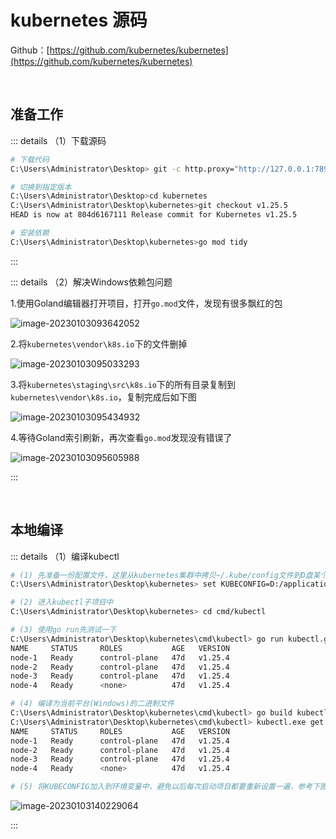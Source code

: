 # kubernetes 源码

Github：[https://github.com/kubernetes/kubernetes](https://github.com/kubernetes/kubernetes)

<br />

## 准备工作

::: details （1）下载源码

```bash
# 下载代码
C:\Users\Administrator\Desktop> git -c http.proxy="http://127.0.0.1:7890" clone https://github.com/kubernetes/kubernetes.git

# 切换到指定版本
C:\Users\Administrator\Desktop>cd kubernetes
C:\Users\Administrator\Desktop\kubernetes>git checkout v1.25.5
HEAD is now at 804d6167111 Release commit for Kubernetes v1.25.5

# 安装依赖
C:\Users\Administrator\Desktop\kubernetes>go mod tidy
```

:::

::: details （2）解决Windows依赖包问题

1.使用Goland编辑器打开项目，打开`go.mod`文件，发现有很多飘红的包

![image-20230103093642052](https://tuchuang-1257805459.cos.accelerate.myqcloud.com//image-20230103093642052.png)

2.将`kubernetes\vendor\k8s.io`下的文件删掉

![image-20230103095033293](https://tuchuang-1257805459.cos.accelerate.myqcloud.com//image-20230103095033293.png)

3.将`kubernetes\staging\src\k8s.io`下的所有目录复制到`kubernetes\vendor\k8s.io`，复制完成后如下图

![image-20230103095434932](https://tuchuang-1257805459.cos.accelerate.myqcloud.com//image-20230103095434932.png)

4.等待Goland索引刷新，再次查看`go.mod`发现没有错误了

![image-20230103095605988](https://tuchuang-1257805459.cos.accelerate.myqcloud.com//image-20230103095605988.png)



:::

<br />

## 本地编译

::: details （1）编译kubectl

```bash
# (1) 先准备一份配置文件，这里从kubernetes集群中拷贝~/.kube/config文件到D盘某个目录中并改名为.kube.config
C:\Users\Administrator\Desktop\kubernetes> set KUBECONFIG=D:/application/kubernetes/.kube.config

# (2) 进入kubectl子项目中
C:\Users\Administrator\Desktop\kubernetes> cd cmd/kubectl

# (3) 使用go run先测试一下
C:\Users\Administrator\Desktop\kubernetes\cmd\kubectl> go run kubectl.go get node
NAME     STATUS     ROLES           AGE   VERSION
node-1   Ready      control-plane   47d   v1.25.4
node-2   Ready      control-plane   47d   v1.25.4
node-3   Ready      control-plane   47d   v1.25.4
node-4   Ready      <none>          47d   v1.25.4

# (4) 编译为当前平台(Windows)的二进制文件
C:\Users\Administrator\Desktop\kubernetes\cmd\kubectl> go build kubectl.go
C:\Users\Administrator\Desktop\kubernetes\cmd\kubectl> kubectl.exe get node
NAME     STATUS     ROLES           AGE   VERSION
node-1   Ready      control-plane   47d   v1.25.4
node-2   Ready      control-plane   47d   v1.25.4
node-3   Ready      control-plane   47d   v1.25.4
node-4   Ready      <none>          47d   v1.25.4

# (5) 将KUBECONFIG加入到环境变量中，避免以后每次启动项目都要重新设置一遍，参考下图
```

![image-20230103140229064](https://tuchuang-1257805459.cos.accelerate.myqcloud.com//image-20230103140229064.png)

:::

